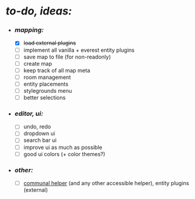 # ***to-do, ideas:***

* ### _mapping:_
  * [x] ~~load external plugins~~
  * [ ] implement all vanilla + everest entity plugins
  * [ ] save map to file (for non-readonly)
  * [ ] create map
  * [ ] keep track of all map meta
  * [ ] room management
  * [ ] entity placements
  * [ ] stylegrounds menu
  * [ ] better selections

* ### _editor, ui:_
  * [ ] undo, redo
  * [ ] dropdown ui
  * [ ] search bar ui
  * [ ] improve ui as much as possible
  * [ ] good ui colors (+ color themes?)

* ### _other:_
  * [ ] [communal helper](https://github.com/CommunalHelper/CommunalHelper) (and any other accessible helper), entity plugins (external)
